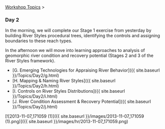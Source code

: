 [Workshop Topics](http://riverstyles.joewheaton.org/workshop-topics)‎ > ‎

### Day 2



In the morning, we will complete our Stage 1 exercise from yesterday by building River Styles procedural trees, identifying the controls and assigning boundaries to these reach types. 

In the afternoon we will move into learning approaches to analysis of geomorphic river condition and recovery potential (Stages 2 and 3 of the River Styles framework). 

* [G. Emerging Technologies for Appraising River Behavior]({{ site.baseurl }}/Topics/Day2/g.html)
* [H. Mapping & Naming River Styles]({{ site.baseurl }}/Topics/Day2/h.html)
* [I. Controls on River Styles Distributions]({{ site.baseurl }}/Topics/Day2/i.html)
* [J. River Condition Assessment & Recovery Potential]({{ site.baseurl }}/Topics/Day2/j.html)

[![2013-11-07_171059 (1)]({{ site.baseurl }}/images/2013-11-07_171059 (1).png)]({{ site.baseurl }}/images/hr/2013-11-07_171059.png)

